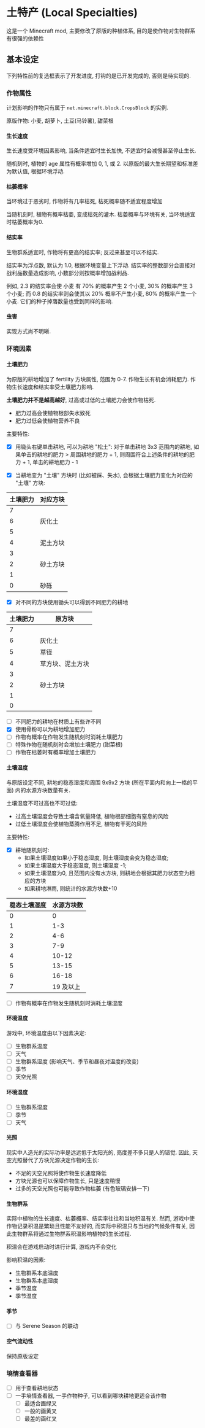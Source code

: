 # 土特产 (Local Specialties)
这是一个 Minecraft mod, 主要修改了原版的种植体系, 
目的是使作物对生物群系有很强的依赖性

## 基本设定

下列特性前的复选框表示了开发进度, 打钩的是已开发完成的, 否则是待实现的.

### 作物属性

计划影响的作物只有属于 `net.minecraft.block.CropsBlock` 的实例.

原版作物: 小麦, 胡萝卜, 土豆(马铃薯), 甜菜根

#### 生长速度

生长速度受环境因素影响, 当条件适宜时生长加快, 不适宜时会减慢甚至停止生长.

随机刻时, 植物的 age 属性有概率增加 0, 1, 或 2. 以原版的最大生长期望和标准差为默认值, 根据环境浮动.

#### 枯萎概率

当环境过于恶劣时, 作物将有几率枯死, 枯死概率随不适宜程度增加

当随机刻时, 植物有概率枯萎, 变成枯死的灌木. 枯萎概率与环境有关, 当环境适宜时枯萎概率为0.

#### 结实率
生物群系适宜时, 作物将有更高的结实率; 反过来甚至可以不结实.

结实率为浮点数, 默认为 1.0, 根据环境变量上下浮动. 结实率的整数部分会直接对战利品数量造成影响, 小数部分则按概率增加战利品.

例如, 2.3 的结实率会使 小麦 有 70% 的概率产生 2 个小麦, 30% 的概率产生 3 个小麦; 而 0.8 的结实率则会使其以 20% 概率不产生小麦, 80% 的概率产生一个小麦. 它们的种子掉落数量也受到同样的影响.

#### 虫害

实现方式尚不明晰.

### 环境因素

#### 土壤肥力
为原版的耕地增加了 fertility 方块属性, 范围为 0-7. 作物生长有机会消耗肥力. 作物生长速度和结实率受土壤肥力影响.

**土壤肥力并不是越高越好**, 过高或过低的土壤肥力会使作物枯死.

- 肥力过高会使植物根部失水致死
- 肥力过低会使植物营养不良



主要特性:

- [x] 用锄头右键单击耕地, 可以为耕地 "松土": 对于单击耕地 3x3 范围内的耕地, 如果单击的耕地的肥力 > 周围耕地的肥力 + 1, 则周围符合上述条件的耕地的肥力 + 1, 单击的耕地肥力 - 1

- [x] 当耕地变为 "土壤" 方块时 (比如被踩、失水), 会根据土壤肥力变化为对应的 "土壤" 方块:

| 土壤肥力 | 对应方块 |
| -------- | -------- |
| 7        |          |
| 6        | 灰化土   |
| 5        |          |
| 4        | 泥土方块 |
| 3        |          |
| 2        | 砂土方块 |
| 1        |          |
| 0        | 砂砾     |

- [x] 对不同的方块使用锄头可以得到不同肥力的耕地

| 土壤肥力 | 原方块 |
| -------- | ------ |
| 7 |        |
| 6 | 灰化土 |
| 5 | 草径 |
| 4 | 草方块、泥土方块 |
| 3 | |
| 2 | 砂土方块|
| 1 | |
| 0 | |

- [ ] 不同肥力的耕地在材质上有些许不同
- [x] 使用骨粉可以为耕地增加肥力
- [ ] 作物有概率在作物发生随机刻时消耗土壤肥力
- [ ] 特殊作物在随机刻时会增加土壤肥力 (甜菜根)
- [ ] 作物在枯萎时有概率增加土壤肥力

#### 土壤湿度

与原版设定不同, 耕地的稳态湿度和周围 9x9x2 方块 (所在平面内和向上一格的平面) 内的水源方块数量有关. 

土壤湿度不可过高也不可过低:

- 过高土壤湿度会导致土壤含氧量降低, 植物根部细胞有窒息的风险
- 过低土壤湿度会使植物蒸腾作用不足, 植物有干死的风险

主要特性:

- [x] 耕地随机刻时:
  - 如果土壤湿度如果小于稳态湿度, 则土壤湿度会变为稳态湿度; 
  - 如果土壤湿度大于稳态湿度, 则土壤湿度 -1; 
  - 如果土壤湿度为0, 且范围内没有水方块, 则耕地会根据其肥力状态变为相应的方块
  - 如果耕地淋雨, 则统计的水源方块数+10

| 稳态土壤湿度 | 水源方块数 |
| ------------ | ---------- |
| 0            | 0          |
| 1            | 1-3        |
| 2            | 4-6        |
| 3            | 7-9        |
| 4            | 10-12      |
| 5            | 13-15      |
| 6            | 16-18      |
| 7            | 19 及以上  |

- [ ] 作物有概率在作物发生随机刻时消耗土壤湿度

#### 环境温度

游戏中, 环境温度由以下因素决定:

- [ ] 生物群系温度
- [ ] 天气
- [ ] 生物群系湿度 (影响天气、季节和昼夜对温度的改变)
- [ ] 季节
- [ ] 天空光照

#### 环境湿度

- [ ] 生物群系湿度
- [ ] 季节
- [ ] 天气

#### 光照

现实中人造光的实际功率是远远低于太阳光的, 亮度差不多只是人的错觉. 因此, 天空光照替代了方块光源决定作物的生长:

- 不足的天空光照将使作物生长速度降低
- 方块光源也可以保障作物生长, 只是速度稍慢
- 过多的天空光照也可能导致作物枯萎 (有色玻璃安排一下)

#### 生物群系

实际中植物的生长速度、枯萎概率、结实率往往和当地积温有关. 然而, 游戏中使作物记录积温是繁琐且性能不友好的, 而实际中积温只与当地的气候条件有关, 因此生物群系将通过生物群系积温影响植物的生长过程. 

积温会在游戏启动时进行计算, 游戏内不会变化

影响积温的因素:

- 生物群系本底温度
- 生物群系本底湿度
- 季节温度
- 季节湿度

#### 季节

- [ ] 与 Serene Season 的联动

#### 空气流动性

保持原版设定

### 墒情查看器

- [ ] 用于查看耕地状态
- [ ] 一手墒情查看器, 一手作物种子, 可以看到哪块耕地更适合该作物
  - [ ] 最适合画绿叉
  - [ ] 一般的画黄叉
  - [ ] 最差的画红叉